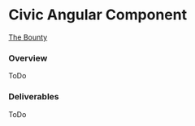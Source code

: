 # Civic Angular Component
[The Bounty](https://cdp.civic.com/forums/1)

### Overview
ToDo

### Deliverables
ToDo
